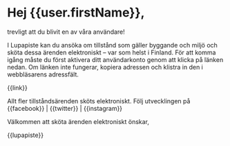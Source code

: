 # Hej {{user.firstName}}, 

trevligt att du blivit en av v&aring;ra anv&auml;ndare! 

I Lupapiste kan du ans&ouml;ka om tillst&aring;nd som g&auml;ller byggande och milj&ouml; och sk&ouml;ta dessa &auml;renden elektroniskt – var som helst i Finland. F&ouml;r att komma ig&aring;ng m&aring;ste du f&ouml;rst aktivera ditt anv&auml;ndarkonto genom att klicka p&aring; l&auml;nken nedan. Om l&auml;nken inte fungerar, kopiera adressen och klistra in den i webbl&auml;sarens adressf&auml;lt.

{{link}}

Allt fler tillst&aring;nds&auml;renden sk&ouml;ts elektroniskt. F&ouml;lj utvecklingen p&aring; {{facebook}} | {{twitter}} | {{instagram}}

V&auml;lkommen att sk&ouml;ta &auml;renden elektroniskt &ouml;nskar,

{{lupapiste}}